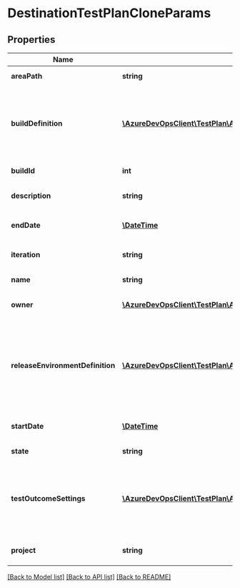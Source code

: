 # DestinationTestPlanCloneParams

## Properties
Name | Type | Description | Notes
------------ | ------------- | ------------- | -------------
**areaPath** | **string** | Area of the test plan. | [optional] 
**buildDefinition** | [**\AzureDevOpsClient\TestPlan\AzureDevOpsClient\TestPlan\Model\BuildDefinitionReference**](BuildDefinitionReference.md) | The Build Definition that generates a build associated with this test plan. | [optional] 
**buildId** | **int** | Build to be tested. | [optional] 
**description** | **string** | Description of the test plan. | [optional] 
**endDate** | [**\DateTime**](\DateTime.md) | End date for the test plan. | [optional] 
**iteration** | **string** | Iteration path of the test plan. | [optional] 
**name** | **string** | Name of the test plan. | [optional] 
**owner** | [**\AzureDevOpsClient\TestPlan\AzureDevOpsClient\TestPlan\Model\IdentityRef**](IdentityRef.md) | Owner of the test plan. | [optional] 
**releaseEnvironmentDefinition** | [**\AzureDevOpsClient\TestPlan\AzureDevOpsClient\TestPlan\Model\ReleaseEnvironmentDefinitionReference**](ReleaseEnvironmentDefinitionReference.md) | Release Environment to be used to deploy the build and run automated tests from this test plan. | [optional] 
**startDate** | [**\DateTime**](\DateTime.md) | Start date for the test plan. | [optional] 
**state** | **string** | State of the test plan. | [optional] 
**testOutcomeSettings** | [**\AzureDevOpsClient\TestPlan\AzureDevOpsClient\TestPlan\Model\TestOutcomeSettings**](TestOutcomeSettings.md) | Value to configure how same tests across test suites under a test plan need to behave | [optional] 
**project** | **string** | Destination Project Name | [optional] 

[[Back to Model list]](../README.md#documentation-for-models) [[Back to API list]](../README.md#documentation-for-api-endpoints) [[Back to README]](../README.md)


